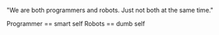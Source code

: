 "We are both programmers and robots. Just not both at the same time."


Programmer == smart self
Robots == dumb self